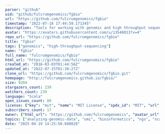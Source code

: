 ```yaml
---
parser: "github"
uid: "github/fulcrumgenomics/fgbio"
url: "https://github.com/fulcrumgenomics/fgbio"
timestamp: "2022-07-18 17:44:59.171345"
description: "Tools for working with genomic and high throughput sequencing data."
avatar: "https://avatars.githubusercontent.com/u/13546013?v=4"
repo_url: "https://github.com/fulcrumgenomics/fgbio"
title: "fgbio"
tags: ["genomics", "high-throughput-sequencing"]
name: "fgbio"
full_name: "fulcrumgenomics/fgbio"
html_url: "https://github.com/fulcrumgenomics/fgbio"
created_at: "2016-03-03T01:44:56Z"
updated_at: "2022-07-15T01:38:27Z"
clone_url: "https://github.com/fulcrumgenomics/fgbio.git"
homepage: "http://fulcrumgenomics.github.io/fgbio/"
size: 9204
stargazers_count: 239
watchers_count: 239
language: "Scala"
open_issues_count: 80
license: {"key": "mit", "name": "MIT License", "spdx_id": "MIT", "url": "https://api.github.com/licenses/mit", "node_id": "MDc6TGljZW5zZTEz"}
subscribers_count: 17
owner: {"html_url": "https://github.com/fulcrumgenomics", "avatar_url": "https://avatars.githubusercontent.com/u/13546013?v=4", "login": "fulcrumgenomics", "type": "Organization"}
topics: ["analyzing-genomic-data", "umi", "bioinformatics", "ngs", "scala", "fgbio", "molecular-indexes"]
date: "2025-04-19 14:25:50.680828"
---
```

